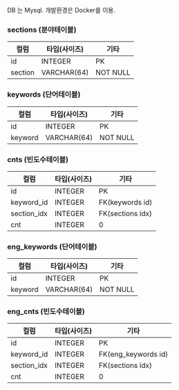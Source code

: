 DB 는 Mysql.
개발환경은 Docker를 이용. 

### sections (분야테이블)
컬럼 | 타입(사이즈) | 기타
---- | ---------- | ----
id  | INTEGER | PK
section | VARCHAR(64) | NOT NULL

### keywords (단어테이블)
컬럼 | 타입(사이즈) | 기타
---- | ---------- | ----
id  | INTEGER | PK
keyword | VARCHAR(64) | NOT NULL

### cnts (빈도수테이블)
컬럼 | 타입(사이즈) | 기타
---- | ---------- | ----
id  | INTEGER | PK
keyword_id | INTEGER | FK(keywords id)
section_idx | INTEGER | FK(sections idx)
cnt | INTEGER | 0

### eng_keywords (단어테이블)
컬럼 | 타입(사이즈) | 기타
---- | ---------- | ----
id  | INTEGER | PK
keyword | VARCHAR(64) | NOT NULL

### eng_cnts (빈도수테이블)
컬럼 | 타입(사이즈) | 기타
---- | ---------- | ----
id  | INTEGER | PK
keyword_id | INTEGER | FK(eng_keywords id)
section_idx | INTEGER | FK(sections idx)
cnt | INTEGER | 0